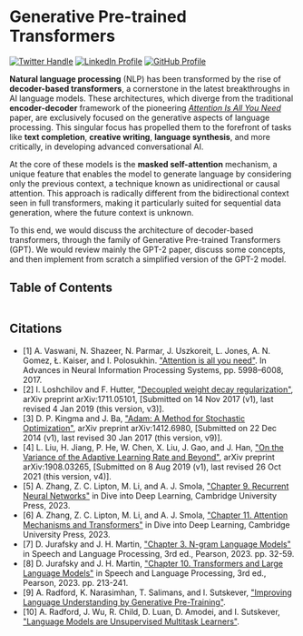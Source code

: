 # Generative Pre-trained Transformers

[![Twitter Handle](https://img.shields.io/badge/Twitter-@gaohongnan-blue?style=social&logo=twitter)](https://twitter.com/gaohongnan)
[![LinkedIn Profile](https://img.shields.io/badge/@gaohongnan-blue?style=social&logo=linkedin)](https://linkedin.com/in/gao-hongnan)
[![GitHub Profile](https://img.shields.io/badge/GitHub-gao--hongnan-lightgrey?style=social&logo=github)](https://github.com/gao-hongnan)

**Natural language processing** (NLP) has been transformed by the rise of
**decoder-based transformers**, a cornerstone in the latest breakthroughs in AI
language models. These architectures, which diverge from the traditional
**encoder-decoder** framework of the pioneering
[_Attention Is All You Need_](https://arxiv.org/abs/1706.03762) paper, are
exclusively focused on the generative aspects of language processing. This
singular focus has propelled them to the forefront of tasks like **text
completion**, **creative writing**, **language synthesis**, and more critically,
in developing advanced conversational AI.

At the core of these models is the **masked self-attention** mechanism, a unique
feature that enables the model to generate language by considering only the
previous context, a technique known as unidirectional or causal attention. This
approach is radically different from the bidirectional context seen in full
transformers, making it particularly suited for sequential data generation,
where the future context is unknown.

To this end, we would discuss the architecture of decoder-based transformers,
through the family of Generative Pre-trained Transformers (GPT). We would review
mainly the GPT-2 paper, discuss some concepts, and then implement from scratch a
simplified version of the GPT-2 model.

## Table of Contents

```{tableofcontents}

```

## Citations

-   [1] A. Vaswani, N. Shazeer, N. Parmar, J. Uszkoreit, L. Jones, A. N. Gomez,
    Ł. Kaiser, and I. Polosukhin.
    ["Attention is all you need"](https://arxiv.org/abs/1706.03762). In Advances
    in Neural Information Processing Systems, pp. 5998–6008, 2017.
-   [2] I. Loshchilov and F. Hutter,
    ["Decoupled weight decay regularization"](https://arxiv.org/abs/1711.05101),
    arXiv preprint arXiv:1711.05101, [Submitted on 14 Nov 2017 (v1), last
    revised 4 Jan 2019 (this version, v3)].
-   [3] D. P. Kingma and J. Ba,
    ["Adam: A Method for Stochastic Optimization"](https://arxiv.org/abs/1412.6980),
    arXiv preprint arXiv:1412.6980, [Submitted on 22 Dec 2014 (v1), last revised
    30 Jan 2017 (this version, v9)].
-   [4] L. Liu, H. Jiang, P. He, W. Chen, X. Liu, J. Gao, and J. Han,
    ["On the Variance of the Adaptive Learning Rate and Beyond"](https://arxiv.org/abs/1908.03265),
    arXiv preprint arXiv:1908.03265, [Submitted on 8 Aug 2019 (v1), last revised
    26 Oct 2021 (this version, v4)].
-   [5] A. Zhang, Z. C. Lipton, M. Li, and A. J. Smola,
    ["Chapter 9. Recurrent Neural Networks"](https://d2l.ai/chapter_recurrent-neural-networks/index.html)
    in Dive into Deep Learning, Cambridge University Press, 2023.
-   [6] A. Zhang, Z. C. Lipton, M. Li, and A. J. Smola,
    ["Chapter 11. Attention Mechanisms and Transformers"](https://d2l.ai/chapter_attention-mechanisms-and-transformers/index.html)
    in Dive into Deep Learning, Cambridge University Press, 2023.
-   [7] D. Jurafsky and J. H. Martin,
    ["Chapter 3. N-gram Language Models"](https://web.stanford.edu/~jurafsky/slp3/3.pdf)
    in Speech and Language Processing, 3rd ed., Pearson, 2023. pp. 32-59.
-   [8] D. Jurafsky and J. H. Martin,
    ["Chapter 10. Transformers and Large Language Models"](https://web.stanford.edu/~jurafsky/slp3/10.pdf)
    in Speech and Language Processing, 3rd ed., Pearson, 2023. pp. 213-241.
-   [9] A. Radford, K. Narasimhan, T. Salimans, and I. Sutskever,
    ["Improving Language Understanding by Generative Pre-Training"](https://s3-us-west-2.amazonaws.com/openai-assets/research-covers/language-unsupervised/language_understanding_paper.pdf).
-   [10] A. Radford, J. Wu, R. Child, D. Luan, D. Amodei, and I. Sutskever,
    ["Language Models are Unsupervised Multitask Learners"](https://d4mucfpksywv.cloudfront.net/better-language-models/language_models_are_unsupervised_multitask_learners.pdf).
